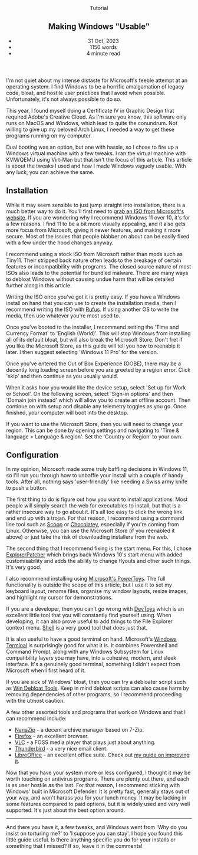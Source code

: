 <head>
    <title>Making Windows "Usable" | Vale.Rocks</title>
    <meta property="og:title" content='Making Windows "Usable"' />
    <meta name="description" content="My comprehensive tutorial dedicated to optimising and customising Windows 11 for a somewhat usable user experience. I detail beneficial programs, tips, and essential tweaks to setup Windows 11 as a more or less servicable computer environment, somewhat tailored to your preferences." />
    <meta property="og:description" content="At least we're past Windows ME..." />
    <meta property="article:published_time" content="2023-10-31" />
    <meta property="article:modified_time" content="2023-11-22" />
    <meta property="article:section" content="Tutorial" />
</head>

<article>
<header>
	Tutorial
	<h1>
		Making Windows "Usable"
	</h1>
	<ul>
		<li><time datetime="2023-10-31">31 Oct, 2023</time></li>
		<li>1150 words</li>
		<li>4 minute read</li>
	</ul>
</header>

I'm not quiet about my intense distaste for Microsoft's feeble attempt at an operating system. I find Windows to be a horrific amalgamation of legacy code, bloat, and hostile user practices that I avoid when possible. Unfortunately, it's not always possible to do so.

This year, I found myself doing a Certificate IV in Graphic Design that required Adobe's Creative Cloud. As I'm sure you know, this software only runs on MacOS and Windows, which lead to quite the conundrum. Not willing to give up my beloved Arch Linux, I needed a way to get these programs running on my computer.

Dual booting was an option, but one with hassle, so I chose to fire up a Windows virtual machine with a few tweaks. I ran the virtual machine with KVM/QEMU using Virt-Man but that isn't the focus of this article. This article is about the tweaks I used and how I made Windows vaguely usable. With any luck, you can achieve the same.

## Installation

While it may seem sensible to just jump straight into installation, there is a much better way to do it. You'll first need to [grab an ISO from Microsoft's website](https://www.microsoft.com/software-download/windows11). If you are wondering why I recommend Windows 11 over 10, it's for a few reasons. I find 11 to be a bit more visually appealing, and it also gets more focus from Microsoft, giving it newer features, and making it more secure. Most of the issues that people blabber on about can be easily fixed with a few under the hood changes anyway.

<span class="callout warning">
I recommend using a stock ISO from Microsoft rather than mods such as Tiny11. Their stripped back nature often leads to the breakage of certain features or incompatibility with programs. The closed source nature of most ISOs also leads to the potential for bundled malware. There are many ways to debloat Windows without causing undue harm that will be detailed further along in this article.
</span>

Writing the ISO once you've got it is pretty easy. If you have a Windows install on hand that you can use to create the installation media, then I recommend writing the ISO with [Rufus](https://rufus.ie). If using another OS to write the media, then use whatever you're most used to.

Once you've booted to the installer, I recommend setting the 'Time and Currency Format' to 'English (World)'. This will stop Windows from installing all of its default bloat, but will also break the Microsoft Store. Don't fret if you like the Microsoft Store, as this guide will tell you how to reenable it later. I then suggest selecting 'Windows 11 Pro' for the version.

Once you've entered the Out of Box Experience (OOBE), there may be a decently long loading screen before you are greeted by a region error. Click 'skip' and then continue as you usually would.

When it asks how you would like the device setup, select 'Set up for Work or School'. On the following screen, select 'Sign-in options' and then 'Domain join instead' which will allow you to create an offline account. Then continue on with setup and disable any telemetry toggles as you go. Once finished, your computer will boot into the desktop.

If you want to use the Microsoft Store, then you will need to change your region. This can be done by opening settings and navigating to 'Time & language > Language & region'. Set the 'Country or Region' to your own.

## Configuration

In my opinion, Microsoft made some truly baffling decisions in Windows 11, so I'll run you through how to unbaffle your install with a couple of handy tools. After all, nothing says 'user-friendly' like needing a Swiss army knife to push a button.

The first thing to do is figure out how you want to install applications. Most people will simply search the web for executables to install, but that is a rather insecure way to go about it. It's all too easy to click the wrong link and end up with a trojan. For that reason, I recommend using a command line tool such as [Scoop](https://scoop.sh) or [Chocolatey](https://chocolatey.org), especially if you're coming from Linux. Otherwise, you can use the Microsoft Store (if you reenabled it above) or just take the risk of downloading installers from the web.

The second thing that I recommend fixing is the start menu. For this, I chose [ExplorerPatcher](https://github.com/valinet/ExplorerPatcher/wiki) which brings back Windows 10's start menu with added customisability and adds the ability to change flyouts and other such things. It's very good.

I also recommend installing using [Microsoft's PowerToys](https://github.com/microsoft/PowerToys). The full functionality is outside the scope of this article, but I use it to set my keyboard layout, rename files, organise my window layouts, resize images, and highlight my cursor for demonstrations.

If you are a developer, then you can't go wrong with [DevToys](https://devtoys.app) which is an excellent little tool that you will constantly find yourself using. When developing, it can also prove useful to add things to the File Explorer context menu. [Shell](https://nilesoft.org) is a very good tool that does just that.

It is also useful to have a good terminal on hand. Microsoft's [Windows Terminal](https://github.com/microsoft/terminal) is surprisingly good for what it is. It combines Powershell and Command Prompt, along with any Windows Subsystem for Linux compatibility layers you may have, into a cohesive, modern, and sleek interface. It's a genuinely good terminal, something I didn't expect from Microsoft when I first heard of it.

If you are sick of Windows' bloat, then you can try a debloater script such as [Win Debloat Tools](https://github.com/LeDragoX/Win-Debloat-Tools). Keep in mind debloat scripts can also cause harm by removing dependencies of other programs, so I recommend proceeding with the utmost caution.

A few other assorted tools and programs that work on Windows and that I can recommend include:

- [NanaZip](https://github.com/M2Team/NanaZip) - a decent archive manager based on 7-Zip.
- [Firefox](https://www.mozilla.org/en-US/firefox/browsers) - an excellent browser.
- [VLC](https://www.videolan.org/vlc) - a FOSS media player that plays just about anything.
- [Thunderbird](https://www.thunderbird.net) - a very nice email client.
- [LibreOffice](https://www.libreoffice.org) - an excellent office suite. Check out [my guide on improving it](LibreOffice_Setup).

Now that you have your system more or less configured, I thought it may be worth touching on antivirus programs. There are plenty out there, and each is as user hostile as the last. For that reason, I recommend sticking with Windows' built in Microsoft Defender. It is pretty fast, generally stays out of your way, and won't harass you for your lunch money. It may be lacking in some features compared to paid options, but it is widely used and very well supported. It's just about the best option around.

---

And there you have it, a few tweaks, and Windows went from 'Why do you insist on torturing me?' to 'I suppose you can stay'. I hope you found this little guide useful. Is there anything specific you do for your installs or something that I missed? If so, leave it in the comments!

</article>

<span class="giscus"></span>
